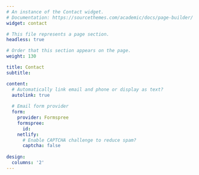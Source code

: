 ```yaml
---
# An instance of the Contact widget.
# Documentation: https://sourcethemes.com/academic/docs/page-builder/
widget: contact

# This file represents a page section.
headless: true

# Order that this section appears on the page.
weight: 130

title: Contact
subtitle:

content:
  # Automatically link email and phone or display as text?
  autolink: true
  
  # Email form provider
  form:
    provider: Formspree
    formspree:
      id:
    netlify:
      # Enable CAPTCHA challenge to reduce spam?
      captcha: false
  
design:
  columns: '2'
---
```


